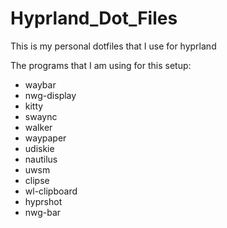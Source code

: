 # Hyprland_Dot_Files
This is my personal dotfiles that I use for hyprland 


The programs that I am using for this setup:

- waybar
- nwg-display
- kitty
- swaync
- walker
- waypaper
- udiskie
- nautilus
- uwsm
- clipse
- wl-clipboard
- hyprshot
- nwg-bar
  
